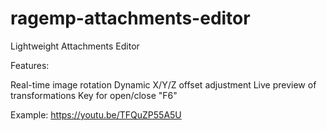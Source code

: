 # ragemp-attachments-editor

Lightweight Attachments Editor

Features:

Real-time image rotation
Dynamic X/Y/Z offset adjustment
Live preview of transformations
Key for open/close "F6"

Example: https://youtu.be/TFQuZP55A5U
